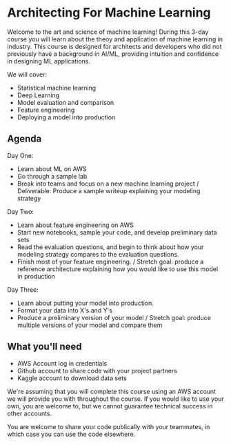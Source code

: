# Architecting For Machine Learning
Welcome to the art and science of machine learning! During this 3-day course you will learn about the theoy and application of machine learning in industry. This course is designed for architects and developers who did not previously have a background in AI/ML, providing intuition and confidence in designing ML applications.

We will cover:
- Statistical machine learning
- Deep Learning
- Model evaluation and comparison
- Feature engineering
- Deploying a model into production

## Agenda

Day One:
- Learn about ML on AWS
- Go through a sample lab
- Break into teams and focus on a new machine learning project
/ Deliverable: Produce a sample writeup explaining your modeling strategy

Day Two: 
- Learn about feature engineering on AWS
- Start new notebooks, sample your code, and develop preliminary data sets
- Read the evaluation questions, and begin to think about how your modeling strategy compares to the evaluation questions.
- Finish most of your feature engineering.
/ Stretch goal: produce a reference architecture explaining how you would like to use this model in production

Day Three:
- Learn about putting your model into production.
- Format your data into X's and Y's
- Produce a preliminary version of your model
/ Stretch goal: produce multiple versions of your model and compare them

## What you'll need
- AWS Account log in credentials
- Github account to share code with your project partners
- Kaggle account to download data sets

We're assuming that you will complete this course using an AWS account we will provide you with throughout the course. If you would like to use your own, you are welcome to, but we cannot guarantee technical success in other accounts.

You are welcome to share your code publically with your teammates, in which case you can use the code elsewhere.
